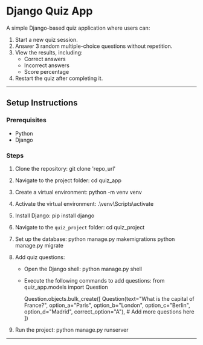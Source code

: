 # Django Quiz App

A simple Django-based quiz application where users can:
1. Start a new quiz session.
2. Answer 3 random multiple-choice questions without repetition.
3. View the results, including:
   - Correct answers
   - Incorrect answers
   - Score percentage
4. Restart the quiz after completing it.

---

## Setup Instructions

### Prerequisites
- Python
- Django

### Steps
1. Clone the repository:
   git clone 'repo_url'

2. Navigate to the project folder:
   cd quiz_app

3. Create a virtual environment:
   python -m venv venv

4. Activate the virtual environment:
     .\venv\Scripts\activate

5. Install Django:
   pip install django

6. Navigate to the `quiz_project` folder:
   cd quiz_project

7. Set up the database:
   python manage.py makemigrations
   python manage.py migrate

8. Add quiz questions:
   - Open the Django shell:
     python manage.py shell
   - Execute the following commands to add questions:
     from quiz_app.models import Question
     
     Question.objects.bulk_create([
         Question(text="What is the capital of France?", option_a="Paris", option_b="London", option_c="Berlin", option_d="Madrid", correct_option="A"),
         # Add more questions here
     ])

9. Run the project:
   python manage.py runserver

---
